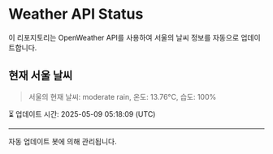 
# Weather API Status

이 리포지토리는 OpenWeather API를 사용하여 서울의 날씨 정보를 자동으로 업데이트합니다.

## 현재 서울 날씨
> 서울의 현재 날씨: moderate rain, 온도: 13.76°C, 습도: 100%

⏳ 업데이트 시간: 2025-05-09 05:18:09 (UTC)

---
자동 업데이트 봇에 의해 관리됩니다.
